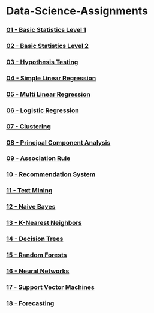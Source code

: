 # Data-Science-Assignments

### [01 - Basic Statistics Level 1](https://github.com/OmKadam136/Basic-Statistics-Level-1)

### [02 - Basic Statistics Level 2](https://github.com/OmKadam136/Basic-Statistics-Level-2)

### [03 - Hypothesis Testing](https://github.com/OmKadam136/Hypothesis-Testing)

### [04 - Simple Linear Regression](https://github.com/OmKadam136/Simple-Linear-Regression)

### [05 - Multi Linear Regression](https://github.com/OmKadam136/Multi-Linear-Regression)

### [06 - Logistic Regression](https://github.com/OmKadam136/Logistic-Regression)

### [07 - Clustering](https://github.com/OmKadam136/Clustering)

### [08 - Principal Component Analysis](https://github.com/OmKadam136/PCA)

### [09 - Association Rule](https://github.com/OmKadam136/Association-Rules)

### [10 - Recommendation System](https://github.com/OmKadam136/Assignment-Recommendation-System)

### [11 - Text Mining](https://github.com/OmKadam136/Assignment-Text-Mining)

### [12 - Naive Bayes](https://github.com/OmKadam136/Assignment-Naive-Bayes)

### [13 - K-Nearest Neighbors](https://github.com/OmKadam136/Assignment-KNN)

### [14 - Decision Trees](https://github.com/OmKadam136/Assignment-Decision-Trees)

### [15 - Random Forests](https://github.com/OmKadam136/Assignment-Random-Forest)

### [16 - Neural Networks](https://github.com/OmKadam136/Assignment-Neural-Networks)

### [17 - Support Vector Machines](https://github.com/OmKadam136/Assignment-Support-Vector-Machines)

### [18 - Forecasting](https://github.com/OmKadam136/Assignment-Forecasting)

